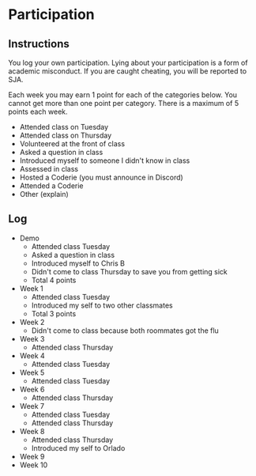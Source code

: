 Participation
=============

## Instructions ##

You log your own participation. Lying about your participation is a form of
academic misconduct. If you are caught cheating, you will be reported to SJA.

Each week you may earn 1 point for each of the categories below. You cannot get
more than one point per category. There is a maximum of 5 points each week.

+ Attended class on Tuesday
+ Attended class on Thursday
+ Volunteered at the front of class
+ Asked a question in class
+ Introduced myself to someone I didn't know in class
+ Assessed in class
+ Hosted a Coderie (you must announce in Discord)
+ Attended a Coderie
+ Other (explain)

## Log ##

- Demo
	+ Attended class Tuesday
	+ Asked a question in class
	+ Introduced myself to Chris B
	+ Didn't come to class Thursday to save you from getting sick
	+ Total 4 points
- Week 1
	+ Attended class Tuesday
	+ Introduced my self to two other classmates
	+ Total 3 points
- Week 2
	+ Didn't come to class because both roommates got the flu
- Week 3
	+ Attended class Thursday
- Week 4
	+ Attended class Tuesday
- Week 5
	+ Attended class Tuesday
- Week 6
	+ Attended class Thursday
- Week 7
	+ Attended class Tuesday
	+ Attended class Thursday
- Week 8
	+ Attended class Thursday
	+ Introduced my self to Orlado
- Week 9
- Week 10
